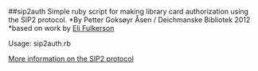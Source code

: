 ##sip2auth
Simple ruby script for making library card authorization using the SIP2 protocol.
*By Petter Goksøyr Åsen / Deichmanske Bibliotek 2012
*based on work by [Eli Fulkerson](http://www.elifulkerson.com/projects/librarystuff.php)

Usage: sip2auth.rb <HOST> <PORT> <CARD NUMBER> <CARD PIN>

[More information on the SIP2 protocol](http://multimedia.3m.com/mws/mediawebserver?mwsId=SSSSSu7zK1fslxtUm8_9m82Uev7qe17zHvTSevTSeSSSSSS--&fn=SIP2%20Protocol%20Definition.pdf)


